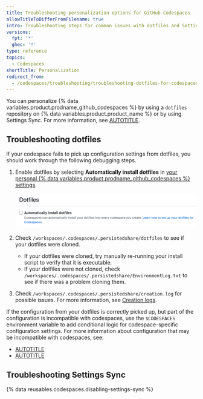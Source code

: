 ```yaml
---
title: Troubleshooting personalization options for GitHub Codespaces
allowTitleToDifferFromFilename: true
intro: Troubleshooting steps for common issues with dotfiles and Settings Sync.
versions:
  fpt: '*'
  ghec: '*'
type: reference
topics:
  - Codespaces
shortTitle: Personalization
redirect_from:
  - /codespaces/troubleshooting/troubleshooting-dotfiles-for-codespaces
---
```


You can personalize {% data variables.product.prodname_github_codespaces %} by using a `dotfiles` repository on {% data variables.product.product_name %} or by using Settings Sync. For more information, see [AUTOTITLE](/codespaces/setting-your-user-preferences/personalizing-github-codespaces-for-your-account).

## Troubleshooting dotfiles

If your codespace fails to pick up configuration settings from dotfiles, you should work through the following debugging steps.

1. Enable dotfiles by selecting **Automatically install dotfiles** in [your personal {% data variables.product.prodname_github_codespaces %} settings](https://github.com/settings/codespaces).

   ![Screenshot of the "Dotfiles" section of the codespace settings, with the "Automatically install dotfiles" option cleared.](/assets/images/help/codespaces/install-custom-dotfiles.png)

1. Check `/workspaces/.codespaces/.persistedshare/dotfiles` to see if your dotfiles were cloned.
   * If your dotfiles were cloned, try manually re-running your install script to verify that it is executable.
   * If your dotfiles were not cloned, check `/workspaces/.codespaces/.persistedshare/EnvironmentLog.txt` to see if there was a problem cloning them.
1. Check `/workspaces/.codespaces/.persistedshare/creation.log` for possible issues. For more information, see [Creation logs](/codespaces/troubleshooting/github-codespaces-logs#creation-logs).

If the configuration from your dotfiles is correctly picked up, but part of the configuration is incompatible with codespaces, use the `$CODESPACES` environment variable to add conditional logic for codespace-specific configuration settings. For more information about configuration that may be incompatible with codespaces, see:
* [AUTOTITLE](/codespaces/troubleshooting/troubleshooting-authentication-to-a-repository#problems-with-the-repository-from-which-you-created-the-codespace)
* [AUTOTITLE](/codespaces/troubleshooting/troubleshooting-gpg-verification-for-github-codespaces#errors-caused-by-conflicting-configuration)

## Troubleshooting Settings Sync

{% data reusables.codespaces.disabling-settings-sync %}
